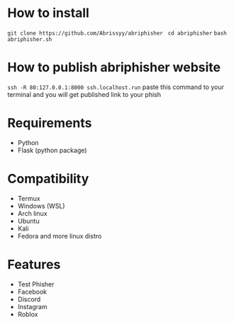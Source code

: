# How to install 
```git clone https://github.com/Abrissyy/abriphisher ```
```cd abriphisher```
```bash abriphisher.sh```
# How to publish abriphisher website 
```ssh -R 80:127.0.0.1:8000 ssh.localhost.run```
paste this command to your terminal and you will get published link to your phish
# Requirements
- Python
- Flask (python package)
# Compatibility
- Termux
- Windows (WSL)
- Arch linux
- Ubuntu
- Kali
- Fedora
  and more linux distro
# Features
- Test Phisher
- Facebook
- Discord
- Instagram
- Roblox
